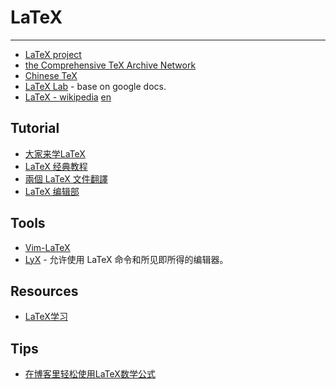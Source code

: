 
# LaTeX

----

* [LaTeX project](http://www.latex-project.org/)
* [the Comprehensive TeX Archive Network](http://www.ctan.org/)
* [Chinese TeX](http://www.ctex.org/)
* [LaTeX Lab](http://docs.latexlab.org/) - base on google docs.
* [LaTeX - wikipedia](http://zh.wikipedia.org/zh/LaTeX)
    [en](http://en.wikipedia.org/wiki/LaTeX)

## Tutorial

* [大家来学LaTeX](http://edt1023.sayya.org/tex/latex123/)
* [LaTeX 经典教程](http://latex.yo2.cn/articles/latex-lshort-lnotes.html)
* [兩個 LaTeX 文件翻譯](http://blog.kanru.info/archives/324)
* [LaTeX 编辑部](http://zzg34b.w3.c361.com/index.htm)

## Tools

* [Vim-LaTeX](http://vim-latex.sourceforge.net/)
* [LyX](http://www.lyx.org/) - 允许使用 LaTeX 命令和所见即所得的编辑器。

## Resources

* [LaTeX学习](http://latex.yo2.cn/)

## Tips

* [在博客里轻松使用LaTeX数学公式](http://www.cnblogs.com/miloyip/archive/2010/04/26/1720877.html)
